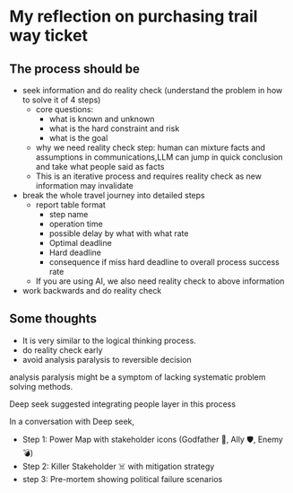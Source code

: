 # My reflection on purchasing trail way ticket

## The process should be

- seek information and do reality check (understand the problem in how to solve it of 4 steps)
  - core questions:
    - what is known and unknown
    - what is the hard constraint and risk
    - what is the goal
  - why we need reality check step: human can mixture facts and assumptions in communications,LLM can jump in quick conclusion and take what people said as facts
  - This is an iterative process and requires reality check as new information may invalidate
- break the whole travel journey into detailed steps
  - report table format
    - step name
    - operation time
    - possible delay by what with what rate
    - Optimal deadline
    - Hard deadline
    - consequence if miss hard deadline to overall process success rate
  - If you are using AI, we also need reality check to above information
- work backwards and do reality check

## Some thoughts

- It is very similar to the logical thinking process.
- do reality check early
- avoid analysis paralysis to reversible decision

analysis paralysis might be a symptom of lacking systematic problem solving methods.

Deep seek suggested integrating people layer in this process

In a conversation with Deep seek,

- Step 1: Power Map with stakeholder icons (Godfather 👑, Ally 🛡️, Enemy 💣)
- Step 2: Killer Stakeholder ☠️ with mitigation strategy
- step 3: Pre-mortem showing political failure scenarios